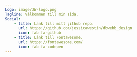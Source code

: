 ```yaml
---
Logo: image/JW-logo.png
Tagline: Välkommen till min sida.
Social:
    - title: Länk till mitt github repo.
      url: https://github.com/jessicawestin/dbwebb_design
      icon: fab fa-github
    - title: Länk till Fontawesome.
      url: https://fontawesome.com/
      icon: fab fa-codepen
---
```

